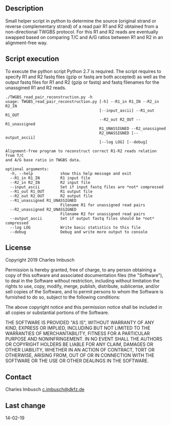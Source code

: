 ## Description

Small helper script in python to determine the source (original strand or reverse complementary strand) of a read pair R1 and R2
obtained from a non-directional TWGBS protocol. For this R1 and R2 reads are eventually swapped based on comparing T/C and A/G ratios between R1 and R2
in an alignment-free way.

## Script execution

To execute the python script Python 2.7 is required. The script requires to specify R1 and R2 fastq files (gzip or fastq are both accepted) as well as
the output fastq files for R1 and R2 (gzip or fastq) and fastq filenames for the unassgined R1 and R2 reads.

```
./TWGBS_read_pair_reconstruction.py -h
usage: TWGBS_read_pair_reconstruction.py [-h] --R1_in R1_IN --R2_in R2_IN
                                         [--input_ascii] --R1_out R1_OUT
                                         --R2_out R2_OUT --R1_unassigned
                                         R1_UNASSIGNED --R2_unassigned
                                         R2_UNASSIGNED [--output_ascii]
                                         [--log LOG] [--debug]

Alignment-free program to reconstruct correct R1-R2 reads relation from T/C
and A/G base ratio in TWGBS data.

optional arguments:
  -h, --help            show this help message and exit
  --R1_in R1_IN         R1 input file
  --R2_in R2_IN         R2 input file
  --input_ascii         Set if input fastq files are *not* compressed
  --R1_out R1_OUT       R1 output file
  --R2_out R2_OUT       R2 output file
  --R1_unassigned R1_UNASSIGNED
                        Filename R1 for unassigned read pairs
  --R2_unassigned R2_UNASSIGNED
                        Filename R2 for unassigned read pairs
  --output_ascii        Set if output fastq files should be *not* compressed
  --log LOG             Write basic statistics to this file
  --debug               Debug and write more output to console
```

## License

Copyright 2019 Charles Imbusch

Permission is hereby granted, free of charge, to any person obtaining a copy of this software and associated documentation files (the "Software"), to deal in the Software without restriction, including without limitation the rights to use, copy, modify, merge, publish, distribute, sublicense, and/or sell copies of the Software, and to permit persons to whom the Software is furnished to do so, subject to the following conditions:

The above copyright notice and this permission notice shall be included in all copies or substantial portions of the Software.

THE SOFTWARE IS PROVIDED "AS IS", WITHOUT WARRANTY OF ANY KIND, EXPRESS OR IMPLIED, INCLUDING BUT NOT LIMITED TO THE WARRANTIES OF MERCHANTABILITY, FITNESS FOR A PARTICULAR PURPOSE AND NONINFRINGEMENT. IN NO EVENT SHALL THE AUTHORS OR COPYRIGHT HOLDERS BE LIABLE FOR ANY CLAIM, DAMAGES OR OTHER LIABILITY, WHETHER IN AN ACTION OF CONTRACT, TORT OR OTHERWISE, ARISING FROM, OUT OF OR IN CONNECTION WITH THE SOFTWARE OR THE USE OR OTHER DEALINGS IN THE SOFTWARE.

## Contact

Charles Imbusch <c.imbusch@dkfz.de>

## Last change

14-02-19
